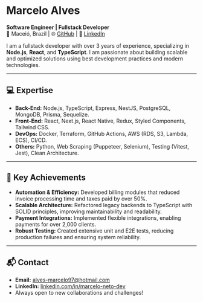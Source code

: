 # Marcelo Alves

**Software Engineer | Fullstack Developer**  
📍 Maceió, Brazil | 🌐 [GitHub](https://github.com/Masamarux) | 💼 [LinkedIn](https://www.linkedin.com/in/marcelo-neto-dev)

I am a fullstack developer with over 3 years of experience, specializing in **Node.js**, **React**, and **TypeScript**. I am passionate about building scalable and optimized solutions using best development practices and modern technologies.

---

## 💻 **Expertise**

- **Back-End:** Node.js, TypeScript, Express, NestJS, PostgreSQL, MongoDB, Prisma, Sequelize.
- **Front-End:** React, Next.js, React Native, Redux, Styled Components, Tailwind CSS.
- **DevOps:** Docker, Terraform, GitHub Actions, AWS (RDS, S3, Lambda, ECS), CI/CD.
- **Others:** Python, Web Scraping (Puppeteer, Selenium), Testing (Vitest, Jest), Clean Architecture.

---

## 🚀 **Key Achievements**

- **Automation & Efficiency:** Developed billing modules that reduced invoice processing time and taxes paid by over 50%.
- **Scalable Architecture:** Refactored legacy backends to TypeScript with SOLID principles, improving maintainability and readability.
- **Payment Integrations:** Implemented flexible integrations, enabling payments for over 2,000 clients.
- **Robust Testing:** Created extensive unit and E2E tests, reducing production failures and ensuring system reliability.

---

## 📬 **Contact**

- **Email:** alves-marcelo97@hotmail.com  
- **LinkedIn:** [linkedin.com/in/marcelo-neto-dev](https://www.linkedin.com/in/marcelo-neto-dev)  
- Always open to new collaborations and challenges!

